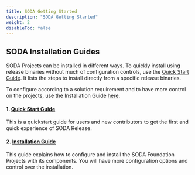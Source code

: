 ```yaml
---
title: SODA Getting Started
description: "SODA Getting Started"
weight: 2
disableToc: false
---
```


## SODA Installation Guides

SODA Projects can be installed in different ways. To quickly install using release binaries without much of configuration controls,  use the [Quick Start Guide](https://docs.sodafoundation.io/soda-gettingstarted/quickstart/). It lists the steps to install directly from a specific release binaries.

To configure according to a solution requirement and to have more control on the projects, use the Installation Guide [here](https://docs.sodafoundation.io/soda-gettingstarted/installation/).

#### 1. [Quick Start Guide](https://docs.sodafoundation.io/soda-gettingstarted/quickstart/)

This is a quickstart guide for users and new contributors to get the first and quick experience of SODA Release.

#### 2. [Installation Guide](https://docs.sodafoundation.io/soda-gettingstarted/installation/)

This guide explains how to configure and install the SODA Foundation Projects with its components. You will have more configuration options and control over the installation.
